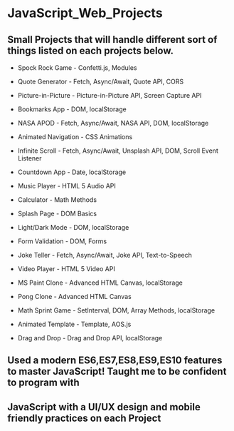 # JavaScript_Web_Projects

## Small Projects that will handle different sort of things listed on each projects below.

- Spock Rock Game - Confetti.js, Modules

- Quote Generator - Fetch, Async/Await, Quote API, CORS

- Picture-in-Picture - Picture-in-Picture API, Screen Capture API

- Bookmarks App - DOM, localStorage

- NASA APOD - Fetch, Async/Await, NASA API, DOM, localStorage

- Animated Navigation - CSS Animations

- Infinite Scroll - Fetch, Async/Await, Unsplash API, DOM, Scroll Event Listener

- Countdown App - Date, localStorage

- Music Player - HTML 5 Audio API

- Calculator - Math Methods

- Splash Page - DOM Basics

- Light/Dark Mode - DOM, localStorage

- Form Validation - DOM, Forms

- Joke Teller - Fetch, Async/Await, Joke API, Text-to-Speech

- Video Player - HTML 5 Video API

- MS Paint Clone - Advanced HTML Canvas, localStorage

- Pong Clone - Advanced HTML Canvas

- Math Sprint Game - SetInterval, DOM, Array Methods, localStorage

- Animated Template - Template, AOS.js

- Drag and Drop - Drag and Drop API, localStorage

## Used a modern ES6,ES7,ES8,ES9,ES10 features to master JavaScript! Taught me to be confident to program with 
## JavaScript with a UI/UX design and mobile friendly practices on each Project
